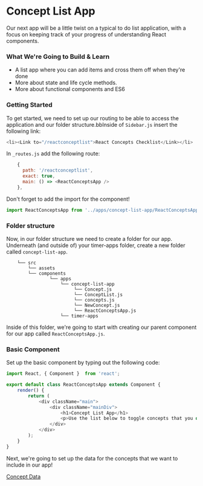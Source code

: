 # Concept List App

Our next app will be a little twist on a typical to do list application, with a focus on keeping track of your progress of understanding React components. 

### What We're Going to Build & Learn
- A list app where you can add items and cross them off when they're done
- More about state and life cycle methods. 
- More about functional components and ES6

### Getting Started

To get started, we need to set up our routing to be able to access the application and our folder structure.bbInside of `Sidebar.js` insert the following link:

```js
<li><Link to="/reactconceptlist">React Concepts Checklist</Link></li>
```

In `_routes.js` add the following route:

```js
    {
      path: '/reactconceptlist',
      exact: true,
      main: () => <ReactConceptsApp />
    }, 
```

Don't forget to add the import for the component! 

```js
import ReactConceptsApp from '../apps/concept-list-app/ReactConceptsApp';
```

### Folder structure
Now, in our folder structure we need to create a folder for our app. Underneath (and outside of) your timer-apps folder, create a new folder called `concept-list-app`. 


```
    └── src
        └── assets
        └── components
                └── apps
                    └── concept-list-app
                         └── Concept.js
                         └── ConceptList.js
                         └── concepts.js
                         └── NewConcept.js
                         └── ReactConceptsApp.js
                    └── timer-apps
```

Inside of this folder, we're going to start with creating our parent component for our app called `ReactConceptsApp.js`. 

### Basic Component
Set up the basic component by typing out the following code:

```js
import React, { Component }  from 'react';

export default class ReactConceptsApp extends Component {
    render() {
        return (
            <div className="main">
                <div className="mainDiv">
                    <h1>Concept List App</h1>
                    <p>Use the list below to toggle concepts that you do or do not understand. Note that this will update when you refresh the page.</p>
                </div>
            </div>
        );
    }
}
```

Next, we're going to set up the data for the concepts that we want to include in our app!

[Concept Data](2.1-concepts-data.md)